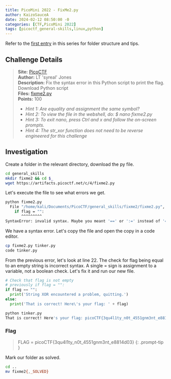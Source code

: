 ```yaml
---
title: PicoMini 2022 - FixMe2.py
author: KaizoSauceA
date: 2024-02-12 08:50:00 -0
categories: [CTF,PicoMini 2022]
tags: [picoctf_general-skills,linux,python]
---
```


Refer to the [first entry](../picoctf2021-obedient_cat) in this series for folder structure and tips.

## Challenge Details

> **Site:** [PicoCTF](https://play.picoctf.org/)  
> **Author:** LT 'syreal' Jones  
> **Description:** Fix the syntax error in this Python script to print the flag. Download Python script   
> **Files:** [fixme2.py](https://artifacts.picoctf.net/c/4/fixme2.py)  
> **Points:** 100  
> * *Hint 1: Are equality and assignment the same symbol?*  
> * *Hint 2: To view the file in the webshell, do: $ nano fixme2.py*  
> * *Hint 3: To exit nano, press Ctrl and x and follow the on-screen prompts.*  
> * *Hint 4: The str_xor function does not need to be reverse engineered for this challenge*  

## Investigation

Create a folder in the relevant directory, download the py file.

```bash
cd general_skills
mkdir fixme2 && cd $_
wget https://artifacts.picoctf.net/c/4/fixme2.py
```

Let's execute the file to see what errors we get.

```bash
python fixme2.py 
  File "/home/kali/Documents/PicoCTF/general_skills/fixme2/fixme2.py", line 22
    if flag = "":
       ^^^^^^^^^
SyntaxError: invalid syntax. Maybe you meant '==' or ':=' instead of '='?
```

We have a syntax error. Let's copy the file and open the copy in a code editor.

```bash
cp fixme2.py tinker.py 
code tinker.py
```

From the previous error, let's look at line 22. The check for flag being equal to an empty string is incorrect syntax. A single = sign is assignment to a variable, not a boolean check. Let's fix it and run our new file.

```python
# Check that flag is not empty
# previously if flag = "":
if flag == "":
  print('String XOR encountered a problem, quitting.')
else:
  print('That is correct! Here\'s your flag: ' + flag)
```

```bash
python tinker.py 
That is correct! Here's your flag: picoCTF{3qu4l1ty_n0t_4551gnm3nt_e8814d03}
```

### Flag

> FLAG = picoCTF{3qu4l1ty_n0t_4551gnm3nt_e8814d03}
{: .prompt-tip }

Mark our folder as solved.

```bash
cd ..
mv fixme2{,_SOLVED}
```